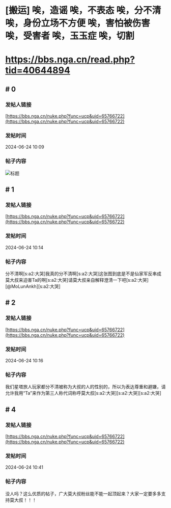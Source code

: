 # [搬运] 唉，造谣 唉，不表态 唉，分不清 唉，身份立场不方便 唉，害怕被伤害 唉，受害者 唉，玉玉症 唉，切割
# https://bbs.nga.cn/read.php?tid=40644894

## \# 0
### 发帖人链接
[https://bbs.nga.cn/nuke.php?func=ucp&uid=65766722](https://bbs.nga.cn/nuke.php?func=ucp&uid=65766722)
### 发帖时间
2024-06-24 10:09
### 帖子内容
![标题](https://img.nga.178.com/attachments/mon_202406/24/bwQk8o-hbnqKfT1kSee-3s.jpg)
## \# 1
### 发帖人链接
[https://bbs.nga.cn/nuke.php?func=ucp&uid=65766722](https://bbs.nga.cn/nuke.php?func=ucp&uid=65766722)
### 发帖时间
2024-06-24 10:14
### 帖子内容
分不清啊[s:a2:大哭]我真的分不清啊[s:a2:大哭]这张图到底是不是仙家军反串成莫大叔来迫害Ta的啊[s:a2:大哭]请莫大叔亲自解释澄清一下吧[s:a2:大哭][@MoLunAnkh][s:a2:大哭]
## \# 2
### 发帖人链接
[https://bbs.nga.cn/nuke.php?func=ucp&uid=65766722](https://bbs.nga.cn/nuke.php?func=ucp&uid=65766722)
### 发帖时间
2024-06-24 10:16
### 帖子内容
我们星塔旅人玩家都分不清被称为大叔的人的性别的，所以为表达尊重和避嫌，请允许我用“Ta”来作为第三人称代词称呼莫大叔[s:a2:大哭][s:a2:大哭][s:a2:大哭]
## \# 4
### 发帖人链接
[https://bbs.nga.cn/nuke.php?func=ucp&uid=65766722](https://bbs.nga.cn/nuke.php?func=ucp&uid=65766722)
### 发帖时间
2024-06-24 10:41
### 帖子内容
没人吗？这么优质的帖子，广大莫大叔粉丝能不能一起顶起来？大家一定要多多支持莫大叔！！！
